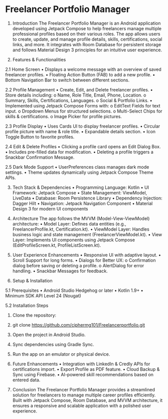 
# Freelancer Portfolio Manager


1. Introduction
The Freelancer Portfolio Manager is an Android application developed using Jetpack Compose to help freelancers manage multiple professional profiles based on their various roles. The app allows users to create, update, and manage profile details, skills, certifications, social links, and more. It integrates with Room Database for persistent storage and follows Material Design 3 principles for an intuitive user experience.

2. Features & Functionalities
   
2.1 Home Screen
•	Displays a welcome message with an overview of saved freelancer profiles.
•	Floating Action Button (FAB) to add a new profile.
•	Bottom Navigation Bar to switch between different sections.

2.2 Profile Management
•	Create, Edit, and Delete freelancer profiles.
•	Store details including: 
o	Name, Role Title, Email, Phone, Location.
o	Summary, Skills, Certifications, Languages.
o	Social & Portfolio Links.
•	Implemented using Jetpack Compose Forms with: 
o	EditText Fields for text input.
o	Dropdown Menus for structured selections.
o	Multi-Select Chips for skills & certifications.
o	Image Picker for profile pictures.

2.3 Profile Display
•	Uses Cards UI to display freelancer profiles.
•	Circular profile picture with name & role title.
•	Expandable details section.
•	Icon Toggle Button to favorite profiles.

2.4 Edit & Delete Profiles
•	Clicking a profile card opens an Edit Dialog Box.
•	Includes pre-filled data for modification.
•	Deleting a profile triggers a Snackbar Confirmation Message.

2.5 Dark Mode Support
•	UserPreferences class manages dark mode settings.
•	Theme updates dynamically using Jetpack Compose Theme APIs.

3. Tech Stack & Dependencies
•	Programming Language: Kotlin
•	UI Framework: Jetpack Compose
•	State Management: ViewModel, LiveData
•	Database: Room Persistence Library
•	Dependency Injection: Dagger Hilt
•	Navigation: Jetpack Navigation Component
•	Material Design 3 for modern UI components

3. Architecture
The app follows the MVVM (Model-View-ViewModel) architecture:
•	Model Layer: Defines data entities (e.g., FreelancerProfile.kt, Certification.kt).
•	ViewModel Layer: Handles business logic and state management (FreelancerViewModel.kt).
•	View Layer: Implements UI components using Jetpack Compose (EditProfileScreen.kt, ProfileListScreen.kt).

4. User Experience Enhancements
•	Responsive UI with adaptive layout.
•	Scroll Support for long forms.
•	Dialogs for Better UX: 
o	Confirmation dialog before saving or deleting a profile.
o	AlertDialog for error handling.
•	Snackbar Messages for feedback.

5. Setup & Installation
   
5.1 Prerequisites
•	Android Studio Hedgehog or later
•	Kotlin 1.9+
•	Minimum SDK API Level 24 (Nougat)

5.2 Installation Steps
1.	Clone the repository: 
2.	git clone https://github.com/ciphermg101/Freelancerportfolio.git
3.	Open the project in Android Studio.
4.	Sync dependencies using Gradle Sync.
5.	Run the app on an emulator or physical device.
   
6. Future Enhancements
•	Integration with LinkedIn & Credly APIs for certifications import.
•	Export Profile as PDF feature.
•	Cloud Backup & Sync using Firebase.
•	AI-powered skill recommendations based on entered data.

8. Conclusion
The Freelancer Portfolio Manager provides a streamlined solution for freelancers to manage multiple career profiles efficiently. Built with Jetpack Compose, Room Database, and MVVM architecture, it ensures a responsive and scalable application with a polished user experience.
